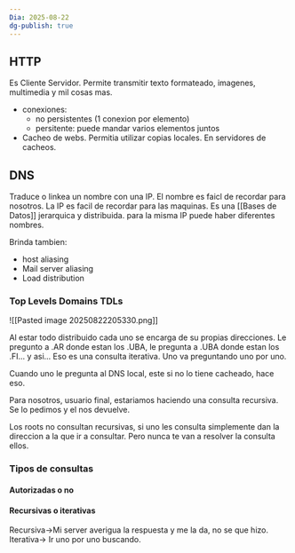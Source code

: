 ```yaml
---
Dia: 2025-08-22
dg-publish: true
---
```

## HTTP
Es Cliente Servidor. 
Permite transmitir texto formateado, imagenes, multimedia y mil cosas mas. 
- conexiones:
	- no persistentes (1 conexion por elemento)
	- persitente: puede mandar varios elementos juntos
- Cacheo de webs. Permitia utilizar copias locales. En servidores de cacheos.

## DNS 
Traduce o linkea un nombre con una IP. El nombre es faicl de recordar para nosotros. La IP es facil de recordar para las maquinas.
Es una [[Bases de Datos]] jerarquica y distribuida.
para la misma IP puede haber diferentes nombres.

Brinda tambien:
- host aliasing 
- Mail server aliasing
- Load distribution 

### Top Levels Domains TDLs
![[Pasted image 20250822205330.png]]

Al estar todo distribuido cada uno se encarga de su propias direcciones. Le pregunto a .AR donde estan los .UBA, le pregunta a .UBA donde estan los .FI... y asi... Eso es una consulta iterativa. Uno va preguntando uno por uno.


Cuando uno le pregunta al DNS local, este si no lo tiene cacheado, hace eso.

Para nosotros, usuario final, estariamos haciendo una consulta recursiva. Se lo pedimos y el nos devuelve.

Los roots no consultan recursivas, si uno les consulta simplemente dan la direccion a la que ir a consultar. Pero nunca te van a resolver la consulta ellos.

### Tipos de consultas 
#### Autorizadas o no 


#### Recursivas o iterativas 
Recursiva->Mi server averigua la respuesta y me la da, no se que hizo.
Iterativa-> Ir uno por uno buscando. 
